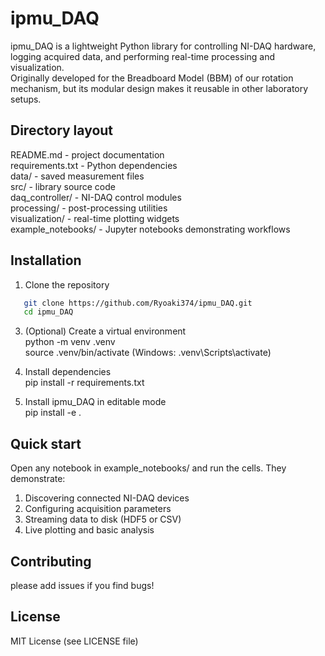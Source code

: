 # ipmu_DAQ

ipmu_DAQ is a lightweight Python library for controlling NI-DAQ hardware, logging acquired data, and performing real-time processing and visualization.  
Originally developed for the Breadboard Model (BBM) of our rotation mechanism, but its modular design makes it reusable in other laboratory setups.

## Directory layout
README.md            - project documentation  
requirements.txt     - Python dependencies  
data/                - saved measurement files  
src/                 - library source code  
    daq_controller/    - NI-DAQ control modules  
    processing/        - post-processing utilities  
    visualization/     - real-time plotting widgets  
example_notebooks/   - Jupyter notebooks demonstrating workflows  

## Installation
1. Clone the repository
```bash
   git clone https://github.com/Ryoaki374/ipmu_DAQ.git  
   cd ipmu_DAQ
```

3. (Optional) Create a virtual environment  
   python -m venv .venv  
   source .venv/bin/activate     (Windows: .venv\Scripts\activate)  

4. Install dependencies  
   pip install -r requirements.txt  

5. Install ipmu_DAQ in editable mode  
   pip install -e .  

## Quick start
Open any notebook in example_notebooks/ and run the cells. They demonstrate:  
1. Discovering connected NI-DAQ devices  
2. Configuring acquisition parameters  
3. Streaming data to disk (HDF5 or CSV)  
4. Live plotting and basic analysis   

## Contributing
please add issues if you find bugs!

## License
MIT License (see LICENSE file)

